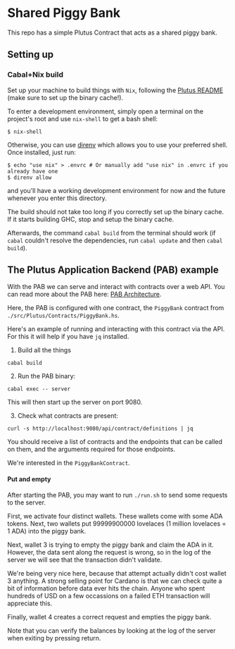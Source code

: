 # Shared Piggy Bank

This repo has a simple Plutus Contract that acts as a shared piggy bank.

## Setting up

### Cabal+Nix build

Set up your machine to build things with `Nix`, following the [Plutus README](https://github.com/input-output-hk/plutus/blob/master/README.adoc) (make sure to set up the binary cache!).

To enter a development environment, simply open a terminal on the project's root and use `nix-shell` to get a bash shell:

```
$ nix-shell
```

Otherwise, you can use [direnv](https://github.com/direnv/direnv) which allows you to use your preferred shell. Once installed, just run:

```
$ echo "use nix" > .envrc # Or manually add "use nix" in .envrc if you already have one
$ direnv allow
```

and you'll have a working development environment for now and the future whenever you enter this directory.

The build should not take too long if you correctly set up the binary cache. If it starts building GHC, stop and setup the binary cache.

Afterwards, the command `cabal build` from the terminal should work (if `cabal` couldn't resolve the dependencies, run `cabal update` and then `cabal build`).

## The Plutus Application Backend (PAB) example

With the PAB we can serve and interact with contracts over a web API.
You can read more about the PAB here: [PAB Architecture](https://github.com/input-output-hk/plutus/blob/master/plutus-pab/ARCHITECTURE.adoc).

Here, the PAB is configured with one contract, the `PiggyBank` contract from `./src/Plutus/Contracts/PiggyBank.hs`.

Here's an example of running and interacting with this contract via the API. For this it will help if you have `jq` installed.

1. Build all the things

```
cabal build
```

2. Run the PAB binary:

```
cabal exec -- server
````

This will then start up the server on port 9080.

3. Check what contracts are present:

```
curl -s http://localhost:9080/api/contract/definitions | jq
```

You should receive a list of contracts and the endpoints that can be called on them, and the arguments
required for those endpoints.

We're interested in the `PiggyBankContract`.

#### Put and empty

After starting the PAB, you may want to run `./run.sh` to send some requests to the server.

First, we activate four distinct wallets. These wallets come with some ADA tokens.
Next, two wallets put 99999900000 lovelaces (1 million lovelaces = 1 ADA) into the piggy bank.

Next, wallet 3 is trying to empty the piggy bank and claim the ADA in it.
However, the data sent along the request is wrong, so in the log of the server we will see that the transaction didn't validate.

We're being very nice here, because that attempt actually didn't cost wallet 3 anything.
A strong selling point for Cardano is that we can check quite a bit of information before data ever hits the chain.
Anyone who spent hundreds of USD on a few occassions on a failed ETH transaction will appreciate this.

Finally, wallet 4 creates a correct request and empties the piggy bank.

Note that you can verify the balances by looking at the log of the server when exiting by pressing return.
